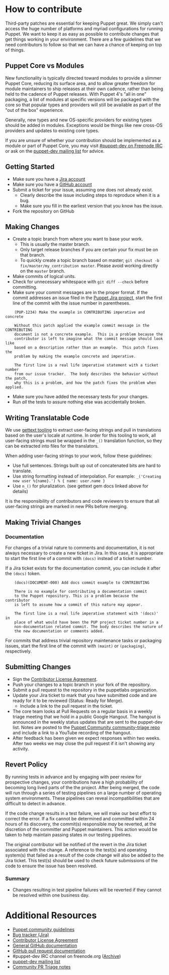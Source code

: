 # How to contribute

Third-party patches are essential for keeping Puppet great. We simply can't
access the huge number of platforms and myriad configurations for running
Puppet. We want to keep it as easy as possible to contribute changes that
get things working in your environment. There are a few guidelines that we
need contributors to follow so that we can have a chance of keeping on
top of things.

## Puppet Core vs Modules

New functionality is typically directed toward modules to provide a slimmer
Puppet Core, reducing its surface area, and to allow greater freedom for
module maintainers to ship releases at their own cadence, rather than
being held to the cadence of Puppet releases. With Puppet 4's "all in one"
packaging, a list of modules at specific versions will be packaged with the
core so that popular types and providers will still be available as part of
the "out of the box" experience.

Generally, new types and new OS-specific providers for existing types should
be added in modules. Exceptions would be things like new cross-OS providers
and updates to existing core types.

If you are unsure of whether your contribution should be implemented as a
module or part of Puppet Core, you may visit
[#puppet-dev on Freenode IRC](https://freenode.net) or ask on the
[puppet-dev mailing list](https://groups.google.com/forum/#!forum/puppet-dev)
for advice.

## Getting Started

* Make sure you have a [Jira account](https://tickets.puppetlabs.com)
* Make sure you have a [GitHub account](https://github.com/signup/free)
* Submit a ticket for your issue, assuming one does not already exist.
  * Clearly describe the issue including steps to reproduce when it is a bug.
  * Make sure you fill in the earliest version that you know has the issue.
* Fork the repository on GitHub

## Making Changes

* Create a topic branch from where you want to base your work.
  * This is usually the master branch.
  * Only target release branches if you are certain your fix must be on that
    branch.
  * To quickly create a topic branch based on master; `git checkout -b
    fix/master/my_contribution master`. Please avoid working directly on the
    `master` branch.
* Make commits of logical units.
* Check for unnecessary whitespace with `git diff --check` before committing.
* Make sure your commit messages are in the proper format. If the commit
  addresses an issue filed in the
  [Puppet Jira project](https://tickets.puppetlabs.com/browse/PUP), start
  the first line of the commit with the issue number in parentheses.

```
    (PUP-1234) Make the example in CONTRIBUTING imperative and concrete

    Without this patch applied the example commit message in the CONTRIBUTING
    document is not a concrete example.  This is a problem because the
    contributor is left to imagine what the commit message should look like
    based on a description rather than an example.  This patch fixes the
    problem by making the example concrete and imperative.

    The first line is a real life imperative statement with a ticket number
    from our issue tracker.  The body describes the behavior without the patch,
    why this is a problem, and how the patch fixes the problem when applied.
```

* Make sure you have added the necessary tests for your changes.
* Run _all_ the tests to assure nothing else was accidentally broken.

## Writing Translatable Code

We use [gettext tooling](https://github.com/puppetlabs/gettext-setup-gem) to
extract user-facing strings and pull in translations based on the user's locale
at runtime. In order for this tooling to work, all user-facing strings must be
wrapped in the `_()` translation function, so they can be extracted into files
for the translators.

When adding user-facing strings to your work, follow these guidelines:
* Use full sentences. Strings built up out of concatenated bits are hard to translate.
* Use string formatting instead of interpolation.
  For example: `_('Creating new user %{name}.') % { name: user.name }`
* Use `n_()` for pluralization. (see gettext gem docs linked above for details)

It is the responsibility of contributors and code reviewers to ensure that all
user-facing strings are marked in new PRs before merging.

## Making Trivial Changes

### Documentation

For changes of a trivial nature to comments and documentation, it is not
always necessary to create a new ticket in Jira. In this case, it is
appropriate to start the first line of a commit with `(docs)` instead of
a ticket number.

If a Jira ticket exists for the documentation commit, you can include it
after the `(docs)` token.

```
    (docs)(DOCUMENT-000) Add docs commit example to CONTRIBUTING

    There is no example for contributing a documentation commit
    to the Puppet repository. This is a problem because the contributor
    is left to assume how a commit of this nature may appear.

    The first line is a real life imperative statement with '(docs)' in
    place of what would have been the PUP project ticket number in a
    non-documentation related commit. The body describes the nature of
    the new documentation or comments added.
```

For commits that address trivial repository maintenance tasks or packaging
issues, start the first line of the commit with `(maint)` or `(packaging)`,
respectively.

## Submitting Changes

* Sign the [Contributor License Agreement](http://links.puppet.com/cla).
* Push your changes to a topic branch in your fork of the repository.
* Submit a pull request to the repository in the puppetlabs organization.
* Update your Jira ticket to mark that you have submitted code and are ready for it to be reviewed (Status: Ready for Merge).
  * Include a link to the pull request in the ticket.
* The core team looks at Pull Requests on a regular basis in a weekly triage
  meeting that we hold in a public Google Hangout. The hangout is announced in
  the weekly status updates that are sent to the puppet-dev list. Notes are
  posted to the [Puppet Community community-triage
  repo](https://github.com/puppet-community/community-triage/tree/master/core/notes)
  and include a link to a YouTube recording of the hangout.
* After feedback has been given we expect responses within two weeks. After two
  weeks we may close the pull request if it isn't showing any activity.

## Revert Policy
By running tests in advance and by engaging with peer review for prospective
changes, your contributions have a high probability of becoming long lived
parts of the the project. After being merged, the code will run through a
series of testing pipelines on a large number of operating system
environments. These pipelines can reveal incompatibilities that are difficult
to detect in advance.

If the code change results in a test failure, we will make our best effort to
correct the error. If a fix cannot be determined and committed within 24 hours
of its discovery, the commit(s) responsible _may_ be reverted, at the
discretion of the committer and Puppet maintainers. This action would be taken
to help maintain passing states in our testing pipelines.

The original contributor will be notified of the revert in the Jira ticket
associated with the change. A reference to the test(s) and operating system(s)
that failed as a result of the code change will also be added to the Jira
ticket. This test(s) should be used to check future submissions of the code to
ensure the issue has been resolved.

### Summary
* Changes resulting in test pipeline failures will be reverted if they cannot
  be resolved within one business day.

# Additional Resources

* [Puppet community guidelines](https://docs.puppet.com/community/community_guidelines.html)
* [Bug tracker (Jira)](https://tickets.puppetlabs.com)
* [Contributor License Agreement](http://links.puppet.com/cla)
* [General GitHub documentation](https://help.github.com/)
* [GitHub pull request documentation](https://help.github.com/articles/creating-a-pull-request/)
* #puppet-dev IRC channel on freenode.org ([Archive](https://botbot.me/freenode/puppet-dev/))
* [puppet-dev mailing list](https://groups.google.com/forum/#!forum/puppet-dev)
* [Community PR Triage notes](https://github.com/puppet-community/community-triage/tree/master/core/notes)
